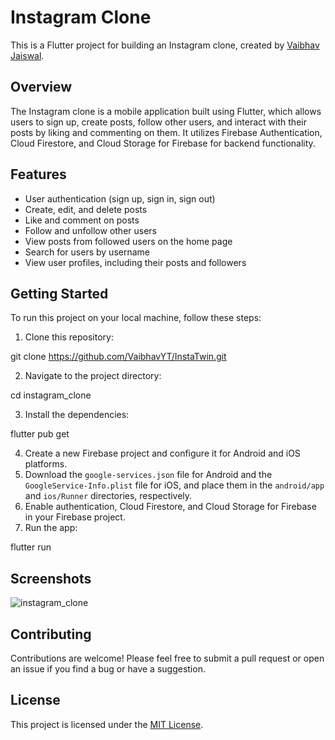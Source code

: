 # Instagram Clone

This is a Flutter project for building an Instagram clone, created by [Vaibhav Jaiswal](https://github.com/VaibhavYT).

## Overview

The Instagram clone is a mobile application built using Flutter, which allows users to sign up, create posts, follow other users, and interact with their posts by liking and commenting on them. It utilizes Firebase Authentication, Cloud Firestore, and Cloud Storage for Firebase for backend functionality.

## Features

- User authentication (sign up, sign in, sign out)
- Create, edit, and delete posts
- Like and comment on posts
- Follow and unfollow other users
- View posts from followed users on the home page
- Search for users by username
- View user profiles, including their posts and followers

## Getting Started

To run this project on your local machine, follow these steps:

1. Clone this repository:

git clone https://github.com/VaibhavYT/InstaTwin.git




2. Navigate to the project directory:

cd instagram_clone


3. Install the dependencies:

flutter pub get



4. Create a new Firebase project and configure it for Android and iOS platforms.
5. Download the `google-services.json` file for Android and the `GoogleService-Info.plist` file for iOS, and place them in the `android/app` and `ios/Runner` directories, respectively.
6. Enable authentication, Cloud Firestore, and Cloud Storage for Firebase in your Firebase project.
7. Run the app:

flutter run

## Screenshots


![instagram_clone](https://user-images.githubusercontent.com/78371075/222889984-c5c910fc-afa0-4ed4-b30b-05a076d1b6eb.png)




## Contributing

Contributions are welcome! Please feel free to submit a pull request or open an issue if you find a bug or have a suggestion.

## License

This project is licensed under the [MIT License](LICENSE).
